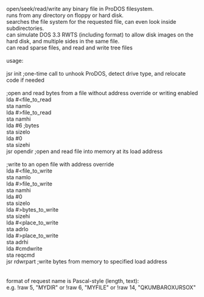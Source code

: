 open/seek/read/write any binary file in ProDOS filesystem.<br>
runs from any directory on floppy or hard disk.<br>
searches the file system for the requested file, can even look inside subdirectories.<br>
can simulate DOS 3.3 RWTS (including format) to allow disk images on the hard disk, and multiple sides in the same file.<br>
can read sparse files, and read and write tree files<br>
<br>
usage:<br>
<br>
jsr init ;one-time call to unhook ProDOS, detect drive type, and relocate code if needed<br>
<br>
;open and read bytes from a file without address override or writing enabled<br>
lda #<file_to_read<br>
sta namlo<br>
lda #>file_to_read<br>
sta namhi<br>
lda #6 ;bytes<br>
sta sizelo<br>
lda #0<br>
sta sizehi<br>
jsr opendir ;open and read file into memory at its load address<br>
<br>
;write to an open file with address override<br>
lda #<file_to_write<br>
sta namlo<br>
lda #>file_to_write<br>
sta namhi<br>
lda #0<br>
sta sizelo<br>
lda #>bytes_to_write<br>
sta sizehi<br>
lda #<place_to_write<br>
sta adrlo<br>
lda #>place_to_write<br>
sta adrhi<br>
lda #cmdwrite<br>
sta reqcmd<br>
jsr rdwrpart ;write bytes from memory to specified load address<br>
<br>
<br>
format of request name is Pascal-style (length, text):<br>
e.g. !raw 5, "MYDIR" or !raw 6, "MYFILE" or !raw 14, "QKUMBAROXURSOX"
